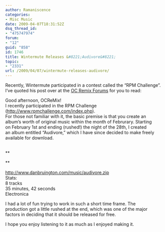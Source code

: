 ```yaml
---
author: Ramaniscence
categories:
- Misc Music
date: 2009-04-07T18:31:52Z
dsq_thread_id:
- "475747974"
forum:
- "12"
guid: "858"
id: 1746
title: Wintermute Releases &#8221;Audivore&#8221;
topic:
- "2331"
url: /2009/04/07/wintermute-releases-audivore/
---
```


Recently, Wintermute participated in a contest called the &#8220;RPM Challenge&#8221;.  I&#8217;ve quoted his post over at the <a target="_blank" href="http://www.ocremix.org/forums/showthread.php?p=527590#527590">OC Remix Forums</a> for you to read:

<div class="quoted-text">
  Good afternoon, OCReMix!<br /> I recently participated in the RPM Challenge (<a href="http://www.rpmchallenge.com/index.php" target="_blank">http://www.rpmchallenge.com/index.php</a>).<br /> For those not familiar with it, the basic premise is that you create an<br /> album&#8217;s worth of original music within the month of Februrary. Starting<br /> on February 1st and ending (rushed!) the night of the 28th, I created<br /> an album entitled &#8220;Audivore,&#8221; which I have since decided to make freely<br /> available for download.<br /> <a href="http://www.danbruington.com/music/audivore.zip" target="_blank"><br /></a>
</div>

**
  
** 

<div class="quoted-text">
  <a href="http://www.danbruington.com/music/audivore.zip" target="_blank">http://www.danbruington.com/music/audivore.zip</a><br /> Stats:<br /> 8 tracks<br /> 35 minutes, 42 seconds<br /> Electronica</p> 
  
  <p>
    I had a lot of fun trying to work in such a short time frame. The<br /> production got a little rushed at the end, which was one of the major<br /> factors in deciding that it should be released for free.
  </p>
  
  <p>
    I hope you enjoy listening to it as much as I enjoyed making it.
  </p>
</div>